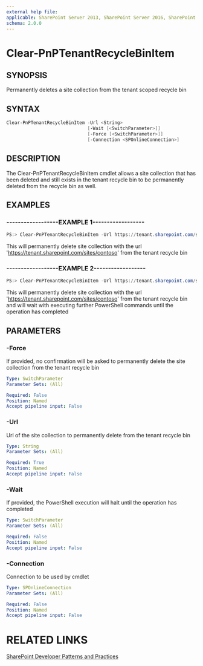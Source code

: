```yaml
---
external help file:
applicable: SharePoint Server 2013, SharePoint Server 2016, SharePoint Online
schema: 2.0.0
---
```

# Clear-PnPTenantRecycleBinItem

## SYNOPSIS
Permanently deletes a site collection from the tenant scoped recycle bin

## SYNTAX 

```powershell
Clear-PnPTenantRecycleBinItem -Url <String>
                              [-Wait [<SwitchParameter>]]
                              [-Force [<SwitchParameter>]]
                              [-Connection <SPOnlineConnection>]
```

## DESCRIPTION
The Clear-PnPTenantRecycleBinItem cmdlet allows a site collection that has been deleted and still exists in the tenant recycle bin to be permanently deleted from the recycle bin as well.

## EXAMPLES

### ------------------EXAMPLE 1------------------
```powershell
PS:> Clear-PnPTenantRecycleBinItem -Url https://tenant.sharepoint.com/sites/contoso
```

This will permanently delete site collection with the url 'https://tenant.sharepoint.com/sites/contoso' from the tenant recycle bin

### ------------------EXAMPLE 2------------------
```powershell
PS:> Clear-PnPTenantRecycleBinItem -Url https://tenant.sharepoint.com/sites/contoso -Wait
```

This will permanently delete site collection with the url 'https://tenant.sharepoint.com/sites/contoso' from the tenant recycle bin and will wait with executing further PowerShell commands until the operation has completed

## PARAMETERS

### -Force
If provided, no confirmation will be asked to permanently delete the site collection from the tenant recycle bin

```yaml
Type: SwitchParameter
Parameter Sets: (All)

Required: False
Position: Named
Accept pipeline input: False
```

### -Url
Url of the site collection to permanently delete from the tenant recycle bin

```yaml
Type: String
Parameter Sets: (All)

Required: True
Position: Named
Accept pipeline input: False
```

### -Wait
If provided, the PowerShell execution will halt until the operation has completed

```yaml
Type: SwitchParameter
Parameter Sets: (All)

Required: False
Position: Named
Accept pipeline input: False
```

### -Connection
Connection to be used by cmdlet

```yaml
Type: SPOnlineConnection
Parameter Sets: (All)

Required: False
Position: Named
Accept pipeline input: False
```

# RELATED LINKS

[SharePoint Developer Patterns and Practices](http://aka.ms/sppnp)